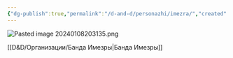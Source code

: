 ```yaml
---
{"dg-publish":true,"permalink":"/d-and-d/personazhi/imezra/","created":"2024-02-19T19:15:28.902+03:00","updated":"2024-01-23T14:49:21.951+03:00"}
---
```


![Pasted image 20240108203135.png](/img/user/img/Pasted%20image%2020240108203135.png)

[[D&D/Организации/Банда Имезры\|Банда Имезры]]